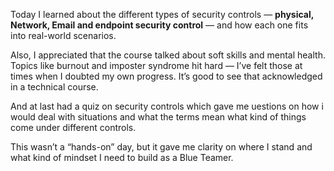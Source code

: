 Today I learned about the different types of security controls — **physical, Network, Email and endpoint security control** — and how each one fits into real-world scenarios.

Also, I appreciated that the course talked about soft skills and mental health. Topics like burnout and imposter syndrome hit hard — I’ve felt those at times when I doubted my own progress. It’s good to see that acknowledged in a technical course.

And at last had a quiz on security controls which gave me uestions on how i would deal with situations and what the terms mean what kind of things come under different controls.

This wasn’t a “hands-on” day, but it gave me clarity on where I stand and what kind of mindset I need to build as a Blue Teamer.
